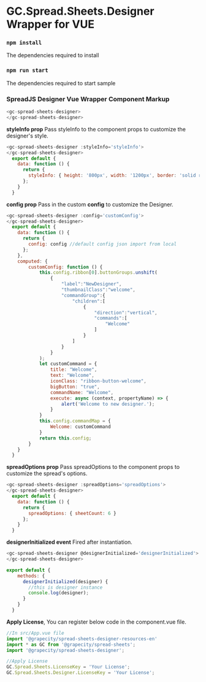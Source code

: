 # GC.Spread.Sheets.Designer Wrapper for VUE

### `npm install`
The dependencies required to install

### `npm run start`
The dependencies required to start sample

### SpreadJS Designer Vue Wrapper Component Markup
```js
<gc-spread-sheets-designer>
</gc-spread-sheets-designer>
```

**styleInfo prop** Pass styleInfo to the component props to customize the designer's style.
```js
<gc-spread-sheets-designer :styleInfo='styleInfo'>
</gc-spread-sheets-designer>
  export default {
    data: function () {
      return {
        styleInfo: { height: '800px', width: '1200px', border: 'solid red 1px' }
      };
    }
  }
```

**config prop** Pass in the custom **config** to customize the Designer.
```js
<gc-spread-sheets-designer :config='customConfig'>
</gc-spread-sheets-designer>
  export default {
    data: function () {
      return {
        config: config //default config json import from local
      };
    },
    computed: {
        customConfig: function () {
            this.config.ribbon[0].buttonGroups.unshift(
                {
                    "label":"NewDesigner",
                    "thumbnailClass":"welcome",
                    "commandGroup":{
                        "children":[
                            {
                                "direction":"vertical",
                                "commands":[
                                    "Welcome"
                                ]
                            }
                        ]
                    }
                }
            );
            let customCommand = {
                title: "Welcome",
                text: "Welcome",
                iconClass: "ribbon-button-welcome",
                bigButton: "true",
                commandName: "Welcome",
                execute: async (context, propertyName) => {
                    alert('Welcome to new designer.');
                }
            }
            this.config.commandMap = {
                Welcome: customCommand
            }
            return this.config;
        }
    }
  }
```
**spreadOptions prop** Pass spreadOptions to the component props to customize the spread's options.
```js
<gc-spread-sheets-designer :spreadOptions='spreadOptions'>
</gc-spread-sheets-designer>
  export default {
    data: function () {
      return {
        spreadOptions: { sheetCount: 6 }
      };
    }
  }
```
**designerInitialized event** Fired after instantiation.
```js
<gc-spread-sheets-designer @designerInitialized='designerInitialized'>
</gc-spread-sheets-designer>

export default {
    methods: {
      designerInitialized(designer) {
        //this is designer instance
        console.log(designer);
      }
    }
  }
```

**Apply License**, You can register below code in the component.vue file.
```js
//In src/App.vue file
import '@grapecity/spread-sheets-designer-resources-en'
import * as GC from '@grapecity/spread-sheets';
import '@grapecity/spread-sheets-designer';

//Apply License
GC.Spread.Sheets.LicenseKey = 'Your License';
GC.Spread.Sheets.Designer.LicenseKey = 'Your License';
```